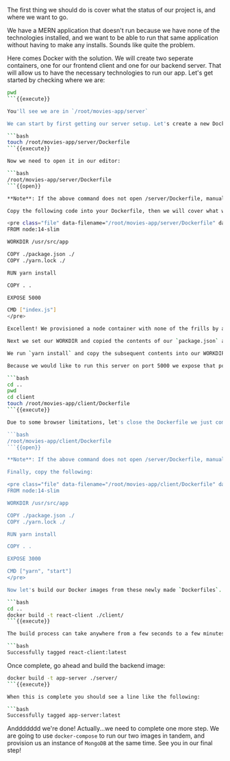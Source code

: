 The first thing we should do is cover what the status of our project is, and where we want to go.

We have a MERN application that doesn't run because we have none of the technologies installed, and we want to be able to run that same application without having to make any installs. Sounds like quite the problem.

Here comes Docker with the solution. We will create two seperate containers, one for our frontend client and one for our backend server. That will allow us to have the necessary technologies to run our app. Let's get started by checking where we are:

```bash
pwd
```{{execute}}

You'll see we are in `/root/movies-app/server`

We can start by first getting our server setup. Let's create a new Dockerfile:

```bash
touch /root/movies-app/server/Dockerfile
```{{execute}}

Now we need to open it in our editor:

```bash
/root/movies-app/server/Dockerfile
```{{open}}

**Note**: If the above command does not open /server/Dockerfile, manually navigate to the newly created Dockerfile in the file tree on the right hand side of the screen.

Copy the following code into your Dockerfile, then we will cover what we entered:

<pre class="file" data-filename="/root/movies-app/server/Dockerfile" data-target="replace">
FROM node:14-slim

WORKDIR /usr/src/app

COPY ./package.json ./
COPY ./yarn.lock ./

RUN yarn install

COPY . .

EXPOSE 5000

CMD ["index.js"]
</pre>

Excellent! We provisioned a node container with none of the frills by adding the `-slim` option.

Next we set our WORKDIR and copied the contents of our `package.json` and `yarn.lock` into our WORKDIR.

We run `yarn install` and copy the subsequent contents into our WORKDIR. 

Because we would like to run this server on port 5000 we expose that port and then give the CMD of `index.js`. This Dockerfile will properly build our backend server for use! The frontend client is going to look extremely similar, with the only changes being the EXPOSEd port and the CMD.

```bash
cd ..
pwd
cd client
touch /root/movies-app/client/Dockerfile
```{{execute}}

Due to some browser limitations, let's close the Dockerfile we just completed before we open our newly created one.

```bash
/root/movies-app/client/Dockerfile
```{{open}}

**Note**: If the above command does not open /server/Dockerfile, manually navigate to the newly created Dockerfile in the file tree on the right hand side of the screen.

Finally, copy the following:

<pre class="file" data-filename="/root/movies-app/client/Dockerfile" data-target="replace">
FROM node:14-slim

WORKDIR /usr/src/app

COPY ./package.json ./
COPY ./yarn.lock ./

RUN yarn install

COPY . .

EXPOSE 3000

CMD ["yarn", "start"]
</pre>

Now let's build our Docker images from these newly made `Dockerfiles`. Run the following commands:

```bash
cd ..
docker build -t react-client ./client/
```{{execute}}

The build process can take anywhere from a few seconds to a few minutes. Once complete you will see a line like the following:

```bash
Successfully tagged react-client:latest
```

Once complete, go ahead and build the backend image:

```bash
docker build -t app-server ./server/
```{{execute}}

When this is complete you should see a line like the following:

```bash
Successfully tagged app-server:latest
```

Anddddddd we're done! Actually...we need to complete one more step. We are going to use `docker-compose` to run our two images in tandem, and provision us an instance of `MongoDB` at the same time. See you in our final step!